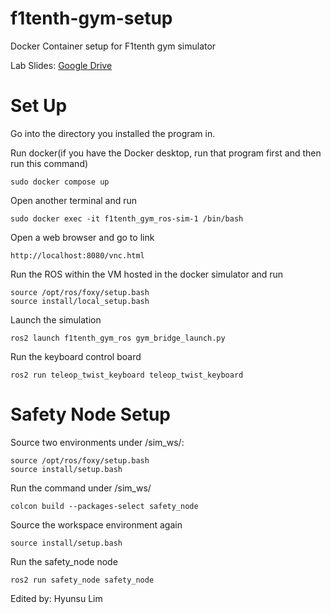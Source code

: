 # f1tenth-gym-setup
Docker Container setup for F1tenth gym simulator

Lab Slides: [Google Drive](https://drive.google.com/drive/folders/1zkDPOFqiTPDinysS83SIexqvinx8rnK8)

# Set Up
Go into the directory you installed the program in.

Run docker(if you have the Docker desktop, run that program first and then run this command)
```
sudo docker compose up
```
Open another terminal and run
```
sudo docker exec -it f1tenth_gym_ros-sim-1 /bin/bash
```
Open a web browser and go to link
```
http://localhost:8080/vnc.html
```
Run the ROS within the VM hosted in the docker simulator and run
```
source /opt/ros/foxy/setup.bash
source install/local_setup.bash
```
Launch the simulation
```
ros2 launch f1tenth_gym_ros gym_bridge_launch.py
```
Run the keyboard control board
```
ros2 run teleop_twist_keyboard teleop_twist_keyboard
```

# Safety Node Setup

Source two environments under /sim_ws/:
```
source /opt/ros/foxy/setup.bash
source install/setup.bash
```
Run the command under /sim_ws/
```
colcon build --packages-select safety_node
```
Source the workspace environment again
```
source install/setup.bash
```
Run the safety_node node
```
ros2 run safety_node safety_node
```

Edited by: Hyunsu Lim
